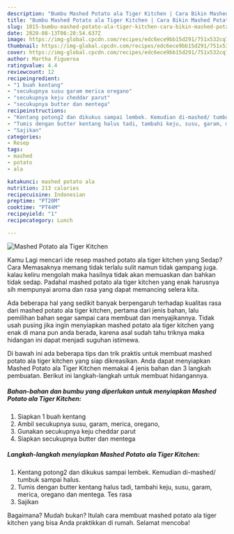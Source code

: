 ```yaml
---
description: "Bumbu Mashed Potato ala Tiger Kitchen | Cara Bikin Mashed Potato ala Tiger Kitchen Yang Paling Enak"
title: "Bumbu Mashed Potato ala Tiger Kitchen | Cara Bikin Mashed Potato ala Tiger Kitchen Yang Paling Enak"
slug: 1015-bumbu-mashed-potato-ala-tiger-kitchen-cara-bikin-mashed-potato-ala-tiger-kitchen-yang-paling-enak
date: 2020-08-13T06:28:54.637Z
image: https://img-global.cpcdn.com/recipes/edc6ece9bb15d291/751x532cq70/mashed-potato-ala-tiger-kitchen-foto-resep-utama.jpg
thumbnail: https://img-global.cpcdn.com/recipes/edc6ece9bb15d291/751x532cq70/mashed-potato-ala-tiger-kitchen-foto-resep-utama.jpg
cover: https://img-global.cpcdn.com/recipes/edc6ece9bb15d291/751x532cq70/mashed-potato-ala-tiger-kitchen-foto-resep-utama.jpg
author: Martha Figueroa
ratingvalue: 4.4
reviewcount: 12
recipeingredient:
- "1 buah kentang"
- "secukupnya susu garam merica oregano"
- "secukupnya keju cheddar parut"
- "secukupnya butter dan mentega"
recipeinstructions:
- "Kentang potong2 dan dikukus sampai lembek. Kemudian di-mashed/ tumbuk sampai halus."
- "Tumis dengan butter kentang halus tadi, tambahi keju, susu, garam, merica, oregano dan mentega. Tes rasa"
- "Sajikan"
categories:
- Resep
tags:
- mashed
- potato
- ala

katakunci: mashed potato ala 
nutrition: 213 calories
recipecuisine: Indonesian
preptime: "PT20M"
cooktime: "PT44M"
recipeyield: "1"
recipecategory: Lunch

---
```



![Mashed Potato ala Tiger Kitchen](https://img-global.cpcdn.com/recipes/edc6ece9bb15d291/751x532cq70/mashed-potato-ala-tiger-kitchen-foto-resep-utama.jpg)

Kamu Lagi mencari ide resep mashed potato ala tiger kitchen yang Sedap? Cara Memasaknya memang tidak terlalu sulit namun tidak gampang juga. kalau keliru mengolah maka hasilnya tidak akan memuaskan dan bahkan tidak sedap. Padahal mashed potato ala tiger kitchen yang enak harusnya sih mempunyai aroma dan rasa yang dapat memancing selera kita.



Ada beberapa hal yang sedikit banyak berpengaruh terhadap kualitas rasa dari mashed potato ala tiger kitchen, pertama dari jenis bahan, lalu pemilihan bahan segar sampai cara membuat dan menyajikannya. Tidak usah pusing jika ingin menyiapkan mashed potato ala tiger kitchen yang enak di mana pun anda berada, karena asal sudah tahu triknya maka hidangan ini dapat menjadi suguhan istimewa.


Di bawah ini ada beberapa tips dan trik praktis untuk membuat mashed potato ala tiger kitchen yang siap dikreasikan. Anda dapat menyiapkan Mashed Potato ala Tiger Kitchen memakai 4 jenis bahan dan 3 langkah pembuatan. Berikut ini langkah-langkah untuk membuat hidangannya.

<!--inarticleads1-->

##### Bahan-bahan dan bumbu yang diperlukan untuk menyiapkan Mashed Potato ala Tiger Kitchen:

1. Siapkan 1 buah kentang
1. Ambil secukupnya susu, garam, merica, oregano,
1. Gunakan secukupnya keju cheddar parut
1. Siapkan secukupnya butter dan mentega




<!--inarticleads2-->

##### Langkah-langkah menyiapkan Mashed Potato ala Tiger Kitchen:

1. Kentang potong2 dan dikukus sampai lembek. Kemudian di-mashed/ tumbuk sampai halus.
1. Tumis dengan butter kentang halus tadi, tambahi keju, susu, garam, merica, oregano dan mentega. Tes rasa
1. Sajikan




Bagaimana? Mudah bukan? Itulah cara membuat mashed potato ala tiger kitchen yang bisa Anda praktikkan di rumah. Selamat mencoba!
